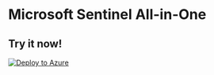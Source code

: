# Microsoft Sentinel All-in-One

## Try it now!

[![Deploy to Azure](https://aka.ms/deploytoazurebutton)](https://portal.azure.com/#create/Microsoft.Template/uri/https%3A%2F%2Fraw.githubusercontent.com%2FPartnerSecure%2FSentinelTemplate%2Fmain%2FPartnerSentineldeploy.json/createUIDefinitionUri/https%3A%2F%2Fraw.githubusercontent.com%2FPartnerSecure%2FSentinelTemplate%2Fmain%2FPartnerSecureSentinelConfiguration.json)

